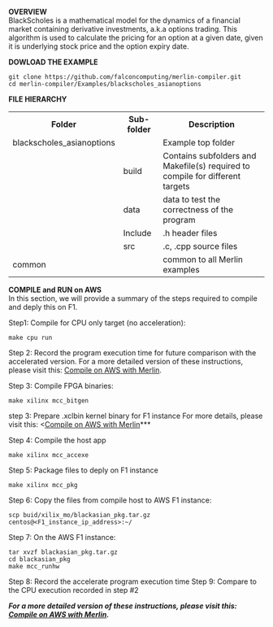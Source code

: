 **OVERVIEW**<br>
BlackScholes is a mathematical model for the dynamics of a financial market containing derivative investments, a.k.a options  trading.  This algorithm is used to calculate the pricing for an option at a given date, given it is underlying stock price and the option expiry date.

**DOWLOAD THE EXAMPLE**<br>
```
git clone https://github.com/falconcomputing/merlin-compiler.git
cd merlin-compiler/Examples/blackscholes_asianoptions
```

**FILE HIERARCHY**<br>
<TABLE>
 <TR><TH>Folder</TH><TH>Sub-folder</TH><TH>Description</TH></TR>
 <TR><TD>blackscholes_asianoptions</TD><TD>     </TD><TD>Example top folder</TD></TR>
 <TR><TD>      </TD><TD>build</TD><TD>Contains subfolders and Makefile(s) required to compile for different targets</TD></TR>
 <TR><TD>      </TD><TD>data</TD><TD>data to test the correctness of the program</TD></TR>
 <TR><TD>      </TD><TD>Include</TD><TD>.h  header files</TD></TR>
 <TR><TD>      </TD><TD>src</TD><TD>.c, .cpp source files</TD></TR>
 <TR><TD>common</TD></TD>   <TD><TD>common to all Merlin examples</TD></TR>
</TABLE>
 
**COMPILE and RUN on AWS**<br>
In this section, we will provide a summary of the steps required to compile and deply this on F1. 

Step1: Compile for CPU only target (no acceleration):
```
make cpu run
```

Step 2: Record the program execution time for future comparison with the accelerated version. For a more detailed version of these instructions, please visit this: <a href="COMPILE.md">Compile on AWS with Merlin</a>.

Step 3: Compile FPGA binaries:
```
make xilinx mcc_bitgen
```

step 3: Prepare .xclbin kernel binary for F1 instance
For more details, please visit this: <<a href="COMPILE.md">Compile on AWS with Merlin</a>***

Step 4: Compile the host app
```
make xilinx mcc_accexe
```

Step 5: Package files to deply on F1 instance
```
make xilinx mcc_pkg
```

Step 6: Copy the files from compile host to AWS F1 instance:
```
scp buid/xilix_mo/blackasian_pkg.tar.gz centos@<F1_instance_ip_address>:~/
```

Step 7: On the AWS F1 instance:
```
tar xvzf blackasian_pkg.tar.gz 
cd blackasian_pkg
make mcc_runhw
```

Step 8: Record the accelerate program execution time 
Step 9: Compare to the CPU execution recorded in step #2 

***For a more detailed version of these instructions, please visit this: <a href="../../On-Cloud/AWS/COMPILE.md">Compile on AWS with Merlin</a>.***
